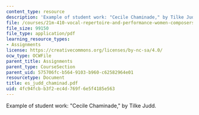 ```yaml
---
content_type: resource
description: 'Example of student work: "Cecile Chaminade," by Tilke Judd.'
file: /courses/21m-410-vocal-repertoire-and-performance-women-composers-spring-2007/4fc94fcbb3f2ec4d769f6e5f4185e563_es_judd_chaminad.pdf
file_size: 99150
file_type: application/pdf
learning_resource_types:
- Assignments
license: https://creativecommons.org/licenses/by-nc-sa/4.0/
ocw_type: OCWFile
parent_title: Assignments
parent_type: CourseSection
parent_uid: 575706fc-b564-9103-b960-c62582964e01
resourcetype: Document
title: es_judd_chaminad.pdf
uid: 4fc94fcb-b3f2-ec4d-769f-6e5f4185e563
---
```

Example of student work: "Cecile Chaminade," by Tilke Judd.
